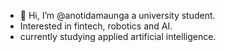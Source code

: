 - 👋 Hi, I’m @anotidamaunga a university student.
- Interested in fintech, robotics and AI.
- currently studying applied artificial intelligence.


<!---
anotidamaunga/anotidamaunga is a ✨ special ✨ repository because its `README.md` (this file) appears on your GitHub profile.
You can click the Preview link to take a look at your changes.
--->
